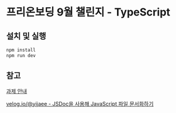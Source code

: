# 프리온보딩 9월 챌린지 - TypeScript

## 설치 및 실행

```bash
npm install
npm run dev
```

## 참고

[과제 안내](https://gist.github.com/pocojang/3c3d4470a3d2a978b5ebfb3f613e40fa)

[velog.io/@yijaee - JSDoc을 사용해 JavaScript 파일 문서화하기](https://velog.io/@yijaee/JSDoc%EC%9D%84-%EC%82%AC%EC%9A%A9%ED%95%B4-JavaScript-%ED%8C%8C%EC%9D%BC-%EB%AC%B8%EC%84%9C%ED%99%94%ED%95%98%EA%B8%B0)
